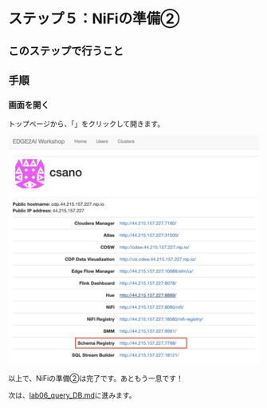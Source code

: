 # ステップ５：NiFiの準備②

## このステップで行うこと


## 手順

### 画面を開く

トップページから、「」をクリックして開きます。

![](screenshots_lab02/open.png "")


以上で、NiFiの準備②は完了です。あともう一息です！

次は、[lab06_query_DB.md](lab06_query_DB.md)に進みます。


